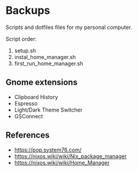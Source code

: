 # Backups

Scripts and dotfiles files for my personal computer.

Script order:

1. setup.sh
2. instal_home_manager.sh
3. first_run_home_manager.sh

## Gnome extensions

- Clipboard History
- Espresso
- Light/Dark Theme Switcher
- GSConnect

## References

- https://pop.system76.com/
- https://nixos.wiki/wiki/Nix_package_manager
- https://nixos.wiki/wiki/Home_Manager
